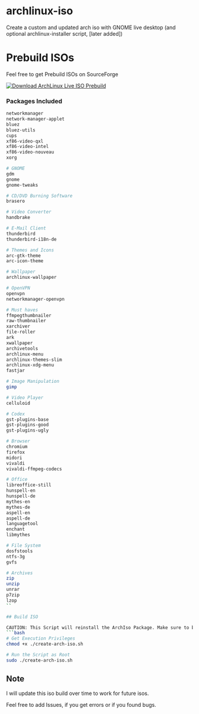# archlinux-iso
Create a custom and updated arch iso with GNOME live desktop (and optional archlinux-installer script, [later added])

# Prebuild ISOs
Feel free to get Prebuild ISOs on SourceForge

[![Download ArchLinux Live ISO Prebuild](https://a.fsdn.com/con/app/sf-download-button)](https://sourceforge.net/projects/archlinux-live-iso-prebuild/files/latest/download)

### Packages Included
```bash
networkmanager
network-manager-applet
bluez
bluez-utils
cups
xf86-video-qxl
xf86-video-intel
xf86-video-nouveau
xorg

# GNOME
gdm
gnome
gnome-tweaks

# CD/DVD Burning Software
brasero

# Video Converter
handbrake

# E-Mail Client
thunderbird
thunderbird-i18n-de

# Themes and Icons
arc-gtk-theme
arc-icon-theme

# Wallpaper
archlinux-wallpaper

# OpenVPN
openvpn
networkmanager-openvpn

# Must haves
ffmpegthumbnailer
raw-thumbnailer
xarchiver 
file-roller 
ark 
xwallpaper 
archivetools 
archlinux-menu 
archlinux-themes-slim 
archlinux-xdg-menu 
fastjar

# Image Manipulation
gimp

# Video Player
celluloid

# Codex
gst-plugins-base 
gst-plugins-good 
gst-plugins-ugly 

# Browser
chromium
firefox 
midori 
vivaldi 
vivaldi-ffmpeg-codecs

# Office
libreoffice-still
hunspell-en 
hunspell-de 
mythes-en 
mythes-de 
aspell-en 
aspell-de 
languagetool 
enchant
libmythes 

# File System
dosfstools
ntfs-3g 
gvfs

# Archives
zip 
unzip 
unrar 
p7zip 
lzop
``

## Build ISO

CAUTION: This Script will reinstall the ArchIso Package. Make sure to backup your ArchIso Data, if you are working with them
```bash
# Get Execution Privileges
chmod +x ./create-arch-iso.sh 

# Run the Script as Root
sudo ./create-arch-iso.sh
```

## Note
I will update this iso build over time to work for future isos.

Feel free to add Issues, if you get errors or if you found bugs.

